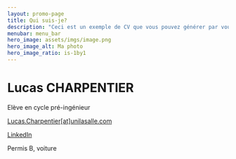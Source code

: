 ```yaml
---
layout: promo-page
title: Qui suis-je?
description: "Ceci est un exemple de CV que vous pouvez générer par vous-même"
menubar: menu_bar
hero_image: assets/imgs/image.png
hero_image_alt: Ma photo
hero_image_ratio: is-1by1
---
```


# Lucas CHARPENTIER
Elève en cycle pré-ingénieur


[Lucas.Charpentier[at]unilasalle.com](mailto:Lucas.Charpentier@unilasalle.com)

[LinkedIn](linkedin.com/in/lucas-charpentier-90a795352)

Permis B, voiture

